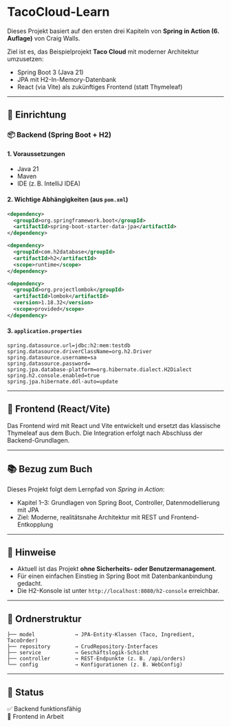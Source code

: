 
# TacoCloud-Learn

Dieses Projekt basiert auf den ersten drei Kapiteln von **Spring in Action (6. Auflage)** von Craig Walls.

Ziel ist es, das Beispielprojekt **Taco Cloud** mit moderner Architektur umzusetzen:
- Spring Boot 3 (Java 21)
- JPA mit H2-In-Memory-Datenbank
- React (via Vite) als zukünftiges Frontend (statt Thymeleaf)

---

## 🔧 Einrichtung

### 📦 Backend (Spring Boot + H2)

#### 1. Voraussetzungen

- Java 21
- Maven
- IDE (z. B. IntelliJ IDEA)

#### 2. Wichtige Abhängigkeiten (aus `pom.xml`)

```xml
<dependency>
  <groupId>org.springframework.boot</groupId>
  <artifactId>spring-boot-starter-data-jpa</artifactId>
</dependency>

<dependency>
  <groupId>com.h2database</groupId>
  <artifactId>h2</artifactId>
  <scope>runtime</scope>
</dependency>

<dependency>
  <groupId>org.projectlombok</groupId>
  <artifactId>lombok</artifactId>
  <version>1.18.32</version>
  <scope>provided</scope>
</dependency>
```

#### 3. `application.properties`

```properties
spring.datasource.url=jdbc:h2:mem:testdb
spring.datasource.driverClassName=org.h2.Driver
spring.datasource.username=sa
spring.datasource.password=
spring.jpa.database-platform=org.hibernate.dialect.H2Dialect
spring.h2.console.enabled=true
spring.jpa.hibernate.ddl-auto=update
```

---

## 🚧 Frontend (React/Vite)

Das Frontend wird mit React und Vite entwickelt und ersetzt das klassische Thymeleaf aus dem Buch. Die Integration erfolgt nach Abschluss der Backend-Grundlagen.

---

## 📚 Bezug zum Buch

Dieses Projekt folgt dem Lernpfad von *Spring in Action*:

- Kapitel 1–3: Grundlagen von Spring Boot, Controller, Datenmodellierung mit JPA
- Ziel: Moderne, realitätsnahe Architektur mit REST und Frontend-Entkopplung

---

## 📝 Hinweise

- Aktuell ist das Projekt **ohne Sicherheits- oder Benutzermanagement**.
- Für einen einfachen Einstieg in Spring Boot mit Datenbankanbindung gedacht.
- Die H2-Konsole ist unter `http://localhost:8080/h2-console` erreichbar.

---

## 📁 Ordnerstruktur

```text
├── model             → JPA-Entity-Klassen (Taco, Ingredient, TacoOrder)
├── repository        → CrudRepository-Interfaces
├── service           → Geschäftslogik-Schicht
├── controller        → REST-Endpunkte (z. B. /api/orders)
└── config            → Konfigurationen (z. B. WebConfig)
```

---

## 📌 Status

✅ Backend funktionsfähig  
🚧 Frontend in Arbeit

